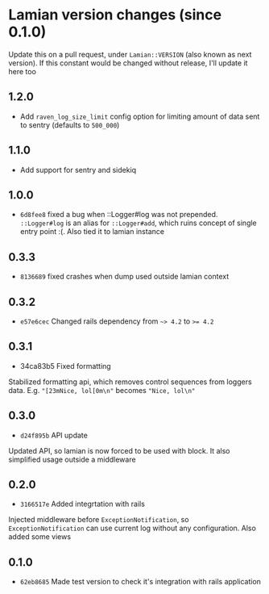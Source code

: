 # Lamian version changes (since 0.1.0)

Update this on a pull request, under `Lamian::VERSION`
(also known as next version). If this constant would be changed without release,
I'll update it here too

## 1.2.0
* Add `raven_log_size_limit` config option for limiting amount of data sent to sentry (defaults to `500_000`)

## 1.1.0
* Add support for sentry and sidekiq

## 1.0.0

* `6d8fee8` fixed a bug when ::Logger#log was not prepended. `::Logger#log` is an alias for `::Logger#add`,
which ruins concept of single entry point :(. Also tied it to lamian instance

## 0.3.3

* `8136689` fixed crashes when dump used outside lamian context


## 0.3.2

* `e57e6cec` Changed rails dependency from `~> 4.2` to `>= 4.2`


## 0.3.1

* 34ca83b5 Fixed formatting

Stabilized formatting api, which removes control sequences from loggers data.
E.g. `"[23mNice, lol[0m\n"` becomes `"Nice, lol\n"`


## 0.3.0

* `d24f895b` API update

Updated API, so lamian is now forced to be used with block.
It also simplified usage outside a middleware


## 0.2.0
* `3166517e` Added integrtation with rails

Injected middleware before `ExceptionNotification`, so `ExceptionNotification`
can use current log without any configuration. Also added some views


## 0.1.0
* `62eb8685` Made test version to check it's integration with rails application
